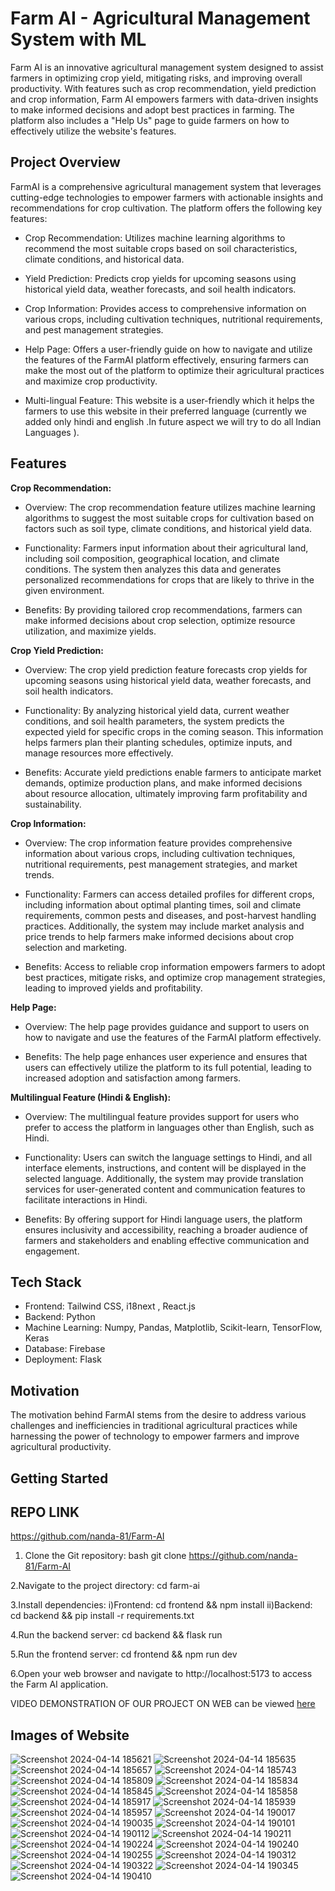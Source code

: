 # Farm AI - Agricultural Management System with ML 

Farm AI is an innovative agricultural management system designed to assist farmers in optimizing crop yield, mitigating risks, and improving overall productivity. With features such as crop recommendation, yield prediction and crop information, Farm AI empowers farmers with data-driven insights to make informed decisions and adopt best practices in farming. The platform also includes a "Help Us" page to guide farmers on how to effectively utilize the website's features.


## **Project Overview**

FarmAI is a comprehensive agricultural management system that leverages cutting-edge technologies to empower farmers with actionable insights and recommendations for crop cultivation. The platform offers the following key features:

- Crop Recommendation: Utilizes machine learning algorithms to recommend the most suitable crops based on soil characteristics, climate conditions, and historical data.

- Yield Prediction: Predicts crop yields for upcoming seasons using historical yield data, weather forecasts, and soil health indicators.

- Crop Information: Provides access to comprehensive information on various crops, including cultivation techniques, nutritional requirements, and pest management strategies.

- Help Page: Offers a user-friendly guide on how to navigate and utilize the features of the FarmAI platform effectively, ensuring farmers can make the most out of the platform to optimize their agricultural practices and maximize crop productivity.

- Multi-lingual Feature: This website is a user-friendly which it helps the farmers to use this website in their preferred language (currently we added only hindi and english .In future aspect we will try to do all Indian Languages ).

## Features

**Crop Recommendation:**

- Overview: The crop recommendation feature utilizes machine learning algorithms to suggest the most suitable crops for cultivation based on factors such as soil type, climate conditions, and historical yield data.

- Functionality: Farmers input information about their agricultural land, including soil composition, geographical location, and climate conditions. The system then analyzes this data and generates personalized recommendations for crops that are likely to thrive in the given environment.

- Benefits: By providing tailored crop recommendations, farmers can make informed decisions about crop selection, optimize resource utilization, and maximize yields.

**Crop Yield Prediction:**

- Overview: The crop yield prediction feature forecasts crop yields for upcoming seasons using historical yield data, weather forecasts, and soil health indicators.

- Functionality: By analyzing historical yield data, current weather conditions, and soil health parameters, the system predicts the expected yield for specific crops in the coming season. This information helps farmers plan their planting schedules, optimize inputs, and manage resources more effectively.

- Benefits: Accurate yield predictions enable farmers to anticipate market demands, optimize production plans, and make informed decisions about resource allocation, ultimately improving farm profitability and sustainability.

**Crop Information:**

- Overview: The crop information feature provides comprehensive information about various crops, including cultivation techniques, nutritional requirements, pest management strategies, and market trends.

- Functionality: Farmers can access detailed profiles for different crops, including information about optimal planting times, soil and climate requirements, common pests and diseases, and post-harvest handling practices. Additionally, the system may include market analysis and price trends to help farmers make informed decisions about crop selection and marketing.

- Benefits: Access to reliable crop information empowers farmers to adopt best practices, mitigate risks, and optimize crop management strategies, leading to improved yields and profitability.

**Help Page:**

- Overview: The help page provides guidance and support to users on how to navigate and use the features of the FarmAI platform effectively.

- Benefits: The help page enhances user experience and ensures that users can effectively utilize the platform to its full potential, leading to increased adoption and satisfaction among farmers.

**Multilingual Feature (Hindi & English):**

- Overview: The multilingual feature provides support for users who prefer to access the platform in languages other than English, such as Hindi.

- Functionality: Users can switch the language settings to Hindi, and all interface elements, instructions, and content will be displayed in the selected language. Additionally, the system may provide translation services for user-generated content and communication features to facilitate interactions in Hindi.

- Benefits: By offering support for Hindi language users, the platform ensures inclusivity and accessibility, reaching a broader audience of farmers and stakeholders and enabling effective communication and engagement.

## Tech Stack

- Frontend: Tailwind CSS, i18next , React.js
- Backend: Python
- Machine Learning: Numpy, Pandas, Matplotlib, Scikit-learn, TensorFlow, Keras
- Database: Firebase
- Deployment: Flask

## Motivation

The motivation behind FarmAI stems from the desire to address various challenges and inefficiencies in traditional agricultural practices while harnessing the power of technology to empower farmers and improve agricultural productivity.

## Getting Started

## REPO LINK
https://github.com/nanda-81/Farm-AI
1. Clone the Git repository:
   bash
   git clone https://github.com/nanda-81/Farm-AI

2.Navigate to the project directory: cd farm-ai

3.Install dependencies:
i)Frontend: cd frontend && npm install
ii)Backend: cd backend && pip install -r requirements.txt

4.Run the backend server: cd backend && flask run

5.Run the frontend server: cd frontend && npm run dev

6.Open your web browser and navigate to http://localhost:5173 to access the Farm AI application.



VIDEO DEMONSTRATION OF OUR PROJECT ON WEB can be viewed [here]()


## Images of Website

![Screenshot 2024-04-14 185621](https://github.com/anuragbhanu/Weather_app/assets/130905151/e8cec22d-5d2f-44df-a2f0-3b3b4ddf3492)
![Screenshot 2024-04-14 185635](https://github.com/anuragbhanu/Weather_app/assets/130905151/131edbca-14a2-47f8-8e8a-4645be20faf5)
![Screenshot 2024-04-14 185657](https://github.com/anuragbhanu/Weather_app/assets/130905151/55b33a4b-1391-4a05-942a-ae7f33e866f8)
![Screenshot 2024-04-14 185743](https://github.com/anuragbhanu/Weather_app/assets/130905151/03bd19a7-fb8a-423e-8d01-bc4360bd5a4e)
![Screenshot 2024-04-14 185809](https://github.com/anuragbhanu/Weather_app/assets/130905151/8d0a6ea5-781a-4ba4-b645-29770ebd805d)
![Screenshot 2024-04-14 185834](https://github.com/anuragbhanu/Weather_app/assets/130905151/44b6642b-60f8-4249-bac2-3b5941fe32f3)
![Screenshot 2024-04-14 185845](https://github.com/anuragbhanu/Weather_app/assets/130905151/f9202e89-320a-45e5-8d90-6883424d18bf)
![Screenshot 2024-04-14 185858](https://github.com/anuragbhanu/Weather_app/assets/130905151/1e785eda-ad49-4c9a-b7f4-74dd031081c1)
![Screenshot 2024-04-14 185917](https://github.com/anuragbhanu/Weather_app/assets/130905151/1513a5ce-52b7-4477-86ff-aaaf62c17cee)
![Screenshot 2024-04-14 185939](https://github.com/anuragbhanu/Weather_app/assets/130905151/99a27021-7da2-46bf-8cf0-911c55a2ed14)
![Screenshot 2024-04-14 185957](https://github.com/anuragbhanu/Weather_app/assets/130905151/691c9eb3-1cba-414f-9463-90d4ddf009e3)
![Screenshot 2024-04-14 190017](https://github.com/anuragbhanu/Weather_app/assets/130905151/46a5bfd7-1c81-48b7-a3a2-1ed3a9369f9e)
![Screenshot 2024-04-14 190035](https://github.com/anuragbhanu/Weather_app/assets/130905151/dfaee226-1fe6-4d35-9a05-e281bb3b5438)
![Screenshot 2024-04-14 190101](https://github.com/anuragbhanu/Weather_app/assets/130905151/b1520b36-467b-484a-8d6e-96b2414db200)
![Screenshot 2024-04-14 190112](https://github.com/anuragbhanu/Weather_app/assets/130905151/29d9a180-8b21-43ae-9e15-ad9b8bc48327)
![Screenshot 2024-04-14 190211](https://github.com/anuragbhanu/Weather_app/assets/130905151/b272b6bc-6d9c-41cf-ab8f-f28ab55603e2)
![Screenshot 2024-04-14 190224](https://github.com/anuragbhanu/Weather_app/assets/130905151/23edefd4-182e-4021-80db-d929bad61691)
![Screenshot 2024-04-14 190240](https://github.com/anuragbhanu/Weather_app/assets/130905151/96f2df8a-1b3f-4f49-ab4f-4a3fe57b863a)
![Screenshot 2024-04-14 190255](https://github.com/anuragbhanu/Weather_app/assets/130905151/68b3dd19-117b-481e-9916-e9b5353d6b08)
![Screenshot 2024-04-14 190312](https://github.com/anuragbhanu/Weather_app/assets/130905151/d2baa314-6ed9-49e0-bf33-45d42fd6b37a)
![Screenshot 2024-04-14 190322](https://github.com/anuragbhanu/Weather_app/assets/130905151/4f735c1a-be1d-4dbf-921c-0242621bc2ce)
![Screenshot 2024-04-14 190345](https://github.com/anuragbhanu/Weather_app/assets/130905151/2fd9b0b8-6a61-4c04-8455-e5efc330679f)
![Screenshot 2024-04-14 190410](https://github.com/anuragbhanu/Weather_app/assets/130905151/8052f58b-fc3f-49cf-95ff-1d866ef77502)

